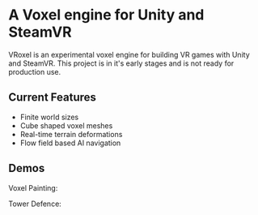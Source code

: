 # A Voxel engine for Unity and SteamVR

VRoxel is an experimental voxel engine for building VR games with Unity and SteamVR. 
This project is in it's early stages and is not ready for production use.

## Current Features

- Finite world sizes
- Cube shaped voxel meshes
- Real-time terrain deformations
- Flow field based AI navigation

## Demos

Voxel Painting:
<add demo video>

Tower Defence:
<add demo video>